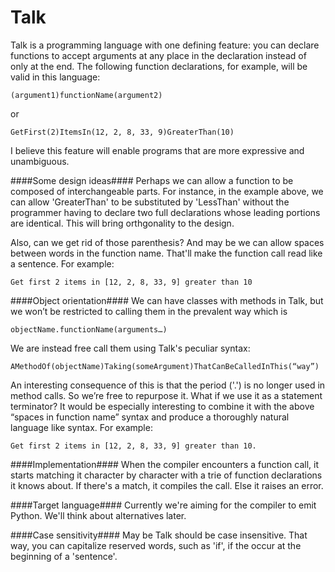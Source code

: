 Talk
====

Talk is a programming language with one defining feature: you can declare functions to accept arguments at any place in the declaration instead of only at the end. The following function declarations, for example, will be valid in this language:

    (argument1)functionName(argument2)
or

    GetFirst(2)ItemsIn(12, 2, 8, 33, 9)GreaterThan(10)
 
I believe this feature will enable programs that are more expressive and unambiguous.
 
####Some design ideas####
Perhaps we can allow a function to be composed of interchangeable parts. For instance, in the example above, we can allow 'GreaterThan' to be substituted by 'LessThan' without the programmer having to declare two full declarations whose leading portions are identical. This will bring orthgonality to the design.

Also, can we get rid of those parenthesis? And may be we can allow spaces between words in the function name. That'll make the function call read like a sentence. For example:

    Get first 2 items in [12, 2, 8, 33, 9] greater than 10
 
####Object orientation####
We can have classes with methods in Talk, but we won’t be restricted to calling them in the prevalent way which is
    
    objectName.functionName(arguments…)
    
We are instead free call them using Talk's peculiar syntax:
    
    AMethodOf(objectName)Taking(someArgument)ThatCanBeCalledInThis(“way”)
 
An interesting consequence of this is that the period ('.') is no longer used in method calls. So we’re free to repurpose it. What if we use it as a statement terminator? It would be especially interesting to combine it with the above “spaces in function name” syntax and produce a thoroughly natural language like syntax. For example:


    Get first 2 items in [12, 2, 8, 33, 9] greater than 10.
 
####Implementation####
When the compiler encounters a function call, it starts matching it character by character with a trie of function declarations it knows about. If there's a match, it compiles the call. Else it raises an error.

####Target language####
Currently we're aiming for the compiler to emit Python. We'll think about alternatives later.

####Case sensitivity####
May be Talk should be case insensitive. That way, you can capitalize reserved words, such as 'if', if the occur at the beginning of a 'sentence'.
